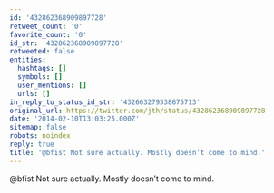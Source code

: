 ```yaml
---
id: '432862368909897728'
retweet_count: '0'
favorite_count: '0'
id_str: '432862368909897728'
retweeted: false
entities:
  hashtags: []
  symbols: []
  user_mentions: []
  urls: []
in_reply_to_status_id_str: '432663279538675713'
original_url: https://twitter.com/jth/status/432862368909897728
date: '2014-02-10T13:03:25.000Z'
sitemap: false
robots: noindex
reply: true
title: '@bfist Not sure actually. Mostly doesn’t come to mind.'
---
```


@bfist Not sure actually. Mostly doesn’t come to mind.